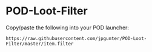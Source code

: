 # POD-Loot-Filter

Copy/paste the following into your POD launcher:

`https://raw.githubusercontent.com/jpgunter/POD-Loot-Filter/master/item.filter`
